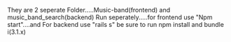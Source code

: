 They are 2 seperate Folder.....Music-band(frontend) and music_band_search(backend)
Run seperately.....for frontend use "Npm start"....and For backend use "rails s"
be sure to run npm install and bundle i(3.1.x) 
